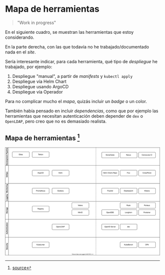 # Mapa de herramientas

> "Work in progress"

En el siguiente cuadro, se muestran las herramientas que estoy considerando.

En la parte derecha, con las que todavía no he trabajado/documentado nada en el *site*.

Sería interesante indicar, para cada herramienta, qué tipo de *despliegue* he trabajado, por ejemplo:

1. Despliegue "manual", a partir de *manifests* y `kubectl apply`
1. Despliegue vía Helm Chart
1. Despliegue usando ArgoCD
1. Despliegue vía Operador

Para no complicar mucho el *mapa*, quizás incluir un *badge* o un color.

También había pensado en incluir *dependencias*, como que por ejemplo las herramientas que necesitan autenticación deben depender de `dex` o `OpenLDAP`, pero creo que no es demasiado realista.

## Mapa de herramientas [^1]

![Mapa de herramientas](map.svg)

[^1]: [source](source/map.drawio)
